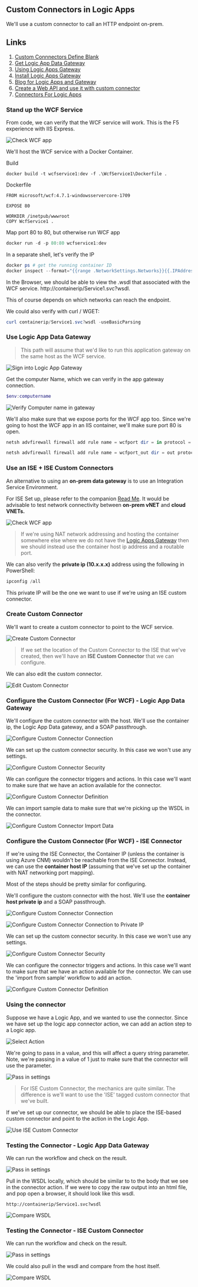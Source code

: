 ## Custom Connectors in Logic Apps

We'll use a custom connector to call an HTTP endpoint on-prem.

## Links

1. [Custom Connnectors Define Blank](https://docs.microsoft.com/en-us/connectors/custom-connectors/define-blank)
1. [Get Logic App Data Gateway](https://www.microsoft.com/en-us/download/confirmation.aspx?id=53127)
1. [Using Logic Apps Gateway](https://docs.microsoft.com/en-us/azure/logic-apps/logic-apps-gateway-connection)
1. [Install Logic Apps Gateway](https://docs.microsoft.com/en-us/azure/logic-apps/logic-apps-gateway-install)
1. [Blog for Logic Apps and Gateway](https://blogs.biztalk360.com/access-on-premise-sql-server-data-from-azure-logic-apps-via-on-premises-data-gateway/)
1. [Create a Web API and use it with custom connector](https://flow.microsoft.com/en-us/blog/on-premise-apis/)
1. [Connectors For Logic Apps](https://docs.microsoft.com/en-us/azure/connectors/apis-list)

### Stand up the WCF Service

From code, we can verify that the WCF service will work.  This is the F5 experience with IIS Express.

![Check WCF app](../Media/Scenario-On-Prem-HTTP-Custom-Connector/verify-wcf-client.png)


We'll host the WCF service with a Docker Container.

Build
```
docker build -t wcfservice1:dev -f .\WcfService1\Dockerfile .
```

Dockerfile
```
FROM microsoft/wcf:4.7.1-windowsservercore-1709

EXPOSE 80

WORKDIR /inetpub/wwwroot
COPY WcfService1 .
```

Map port 80 to 80, but otherwise run WCF app
```powershell
docker run -d -p 80:80 wcfservice1:dev
```

In a separate shell, let's verify the IP

```powershell
docker ps # get the running container ID
docker inspect --format="{{range .NetworkSettings.Networks}}{{.IPAddress}} {{end}}" <container id>
```

In the Browser, we should be able to view the .wsdl that associated with the WCF service.  http://containerip/Service1.svc?wsdl.

This of course depends on which networks can reach the endpoint.

We could also verify with curl / WGET:

```powershell
curl containerip/Service1.svc?wsdl -useBasicParsing
```

### Use Logic App Data Gateway

> This path will assume that we'd like to run this application gateway on the same host as the WCF service.

![Sign into Logic App Gateway](../Media/Scenario-On-Prem-HTTP-Custom-Connector/logic-gateway-signin.png)

Get the computer Name, which we can verify in the app gateway connection.

```powershell
$env:computername
```

![Verify Computer name in gateway](../Media/Scenario-On-Prem-HTTP-Custom-Connector/logic-gateway-signin-1.png)

We'll also make sure that we expose ports for the WCF app too.  Since we're going to host the WCF app in an IIS container, we'll make sure port 80 is open.

```powershell
netsh advfirewall firewall add rule name = wcfport dir = in protocol = tcp action = allow localport = 80 remoteip = localsubnet

netsh advfirewall firewall add rule name = wcfport_out dir = out protocol = tcp action = allow localport = 80 remoteip = localsubnet
```

### Use an ISE + ISE Custom Connectors

An alternative to using an **on-prem data gateway** is to use an Integration Service Environment.

For ISE Set up, please refer to the companion [Read Me](./README-ISE-Logic-Apps-Overview.md).  It would be advisable to test network connectivity between **on-prem vNET** and **cloud VNETs.**

![Check WCF app](../Media/Scenario-On-Prem-HTTP-Custom-Connector/wcf-ise-approach.png)

> If we're using NAT network addressing and hosting the container somewhere else where we do not have the [Logic Apps Gateway](https://docs.microsoft.com/en-us/azure/logic-apps/logic-apps-gateway-install) then we should instead use the container host ip address and a routable port.

We can also verify the **private ip (10.x.x.x)** address using the following in PowerShell:

```powershell
ipconfig /all
```

This private IP will be the one we want to use if we're using an ISE custom connector.

### Create Custom Connector

We'll want to create a custom connector to point to the WCF service.

![Create Custom Connector](../Media/Scenario-On-Prem-HTTP-Custom-Connector/create-custom-connector.png)

> If we set the location of the Custom Connector to the ISE that we've created, then we'll have an **ISE Custom Connector** that we can configure.

We can also edit the custom connector.

![Edit Custom Connector](../Media/Scenario-On-Prem-HTTP-Custom-Connector/create-custom-connector-1.png)

### Configure the Custom Connector (For WCF) - Logic App Data Gateway

We'll configure the custom connector with the host.  We'll use the container ip, the Logic App Data gateway, and a SOAP passthrough.

![Configure Custom Connector Connection](../Media/Scenario-On-Prem-HTTP-Custom-Connector/configure-custom-connector-soap-pass-through-wsdl-1.png)

We can set up the custom connector security.  In this case we won't use any settings.

![Configure Custom Connector Security](../Media/Scenario-On-Prem-HTTP-Custom-Connector/configure-custom-connector-soap-pass-through-wsdl-2.png)

We can configure the connector triggers and actions.  In this case we'll want to make sure that we have an action available for the connector.

![Configure Custom Connector Definition](../Media/Scenario-On-Prem-HTTP-Custom-Connector/configure-custom-connector-soap-pass-through-wsdl-3.png)

We can import sample data to make sure that we're picking up the WSDL in the connector.

![Configure Custom Connector Import Data](../Media/Scenario-On-Prem-HTTP-Custom-Connector/configure-custom-connector-soap-pass-through-wsdl-3.1.png)

### Configure the Custom Connector (For WCF) - ISE Connector

If we're using the ISE Connector, the Container IP (unless the container is using Azure CNM) wouldn't be reachable from the ISE Connector.  Instead, we can use the **container host IP** (assuming that we've set up the container with NAT networking port mapping).

Most of the steps should be pretty similar for configuring.

We'll configure the custom connector with the host.  We'll use the **container host private ip** and a SOAP passthrough.

![Configure Custom Connector Connection](../Media/Scenario-On-Prem-HTTP-Custom-Connector/configure-custom-connector-soap-pass-through-ise-1.png)


![Configure Custom Connector Connection to Private IP](../Media/Scenario-On-Prem-HTTP-Custom-Connector/configure-custom-connector-soap-pass-through-ise-2.png)

We can set up the custom connector security.  In this case we won't use any settings.

![Configure Custom Connector Security](../Media/Scenario-On-Prem-HTTP-Custom-Connector/configure-custom-connector-soap-pass-through-ise-3.png)

We can configure the connector triggers and actions.  In this case we'll want to make sure that we have an action available for the connector.  We can use the 'import from sample' workflow to add an action.

![Configure Custom Connector Definition](../Media/Scenario-On-Prem-HTTP-Custom-Connector/configure-custom-connector-soap-pass-through-ise-4.png)

### Using the connector

Suppose we have a Logic App, and we wanted to use the connector.  Since we have set up the logic app connector action, we can add an action step to a Logic app.

![Select Action](../Media/Scenario-On-Prem-HTTP-Custom-Connector/configure-custom-connector-soap-pass-through-wsdl-4.png)

We're going to pass in a value, and this will affect a query string parameter.  Note, we're passing in a value of 1 just to make sure that the connector will use the parameter.

![Pass in settings](../Media/Scenario-On-Prem-HTTP-Custom-Connector/configure-custom-connector-soap-pass-through-wsdl-5.png)

> For ISE Custom Connector, the mechanics are quite similar.  The difference is we'll want to use the 'ISE' tagged custom connector that we've built.

If we've set up our connector, we should be able to place the ISE-based custom connector and point to the action in the Logic App.

![Use ISE Custom Connector](../Media/Scenario-On-Prem-HTTP-Custom-Connector/configure-custom-connector-soap-pass-through-ise-5.png)

### Testing the Connector - Logic App Data Gateway

We can run the workflow and check on the result.

![Pass in settings](../Media/Scenario-On-Prem-HTTP-Custom-Connector/configure-custom-connector-soap-pass-through-wsdl-6.png)

Pull in the WSDL locally, which should be similar to to the body that we see in the connector action.  If we were to copy the raw output into an html file, and pop open a browser, it should look like this wsdl.

```
http://containerip/Service1.svc?wsdl
```

![Compare WSDL](../Media/Scenario-On-Prem-HTTP-Custom-Connector/browse-wsdl.png)

### Testing the Connector - ISE Custom Connector

We can run the workflow and check on the result.

![Pass in settings](../Media/Scenario-On-Prem-HTTP-Custom-Connector/configure-custom-connector-soap-pass-through-ise-6.png)

We could also pull in the wsdl and compare from the host itself.

![Compare WSDL](../Media/Scenario-On-Prem-HTTP-Custom-Connector/configure-custom-connector-soap-pass-through-ise-7.png)
